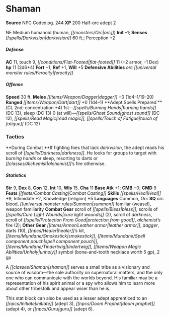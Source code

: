 ﻿---
cssclass: [monsters]
title1: Shaman
title2: Shaman
CR: 1/2
sources:
- name: NPC Codex
  page: 244
  link: http://paizo.com/products/btpy8v3a?Pathfinder-Roleplaying-Game-NPC-Codex
XP: 200
race: Half-orc
classes:
- adept 2
alignment: NE
size: Medium
type: humanoid
subtypes:
- human
- orc
initiative:
  bonus: -1
senses:
  darkvision: 60
AC:
  AC: 11
  touch: 9
  flat_footed: 11
  components:
    armor: 2
    dex: -1
HP:
  HP: 11
  long: 2d6+4
saves:
  fort: 1
  ref: 1
  will: 5
defensive_abilities:
- orc ferocity
speeds:
  base: 30
attacks:
  melee:
  - - text: dagger +0 (1d4-1/19-20)
      entries:
      - - damage: 1d4-1
          crit_range: 19-20
      attack: dagger
      bonus:
      - 0
  ranged:
  - - text: dart +0 (1d4-1)
      entries:
      - - damage: 1d4-1
      attack: dart
      bonus:
      - 0
spells:
  entries:
  - name: burning hands
    source: Adept
    level: 1
    DC: 13
  - name: sleep
    source: Adept
    level: 1
    DC: 13
  - name: ghost sound
    source: Adept
    level: 0
    DC: 12
  - name: read magic
    source: Adept
    level: 0
  - name: touch of fatigue
    source: Adept
    level: 0
    DC: 12
  sources:
  - name: Adept
    type: prepared
    CL: 2
    concentration: 4
    slots:
      0: at-will
tactics:
  During Combat: If fighting foes that lack darkvision, the adept reads his scroll
    of darkness. He looks for groups to target with burning hands or sleep, resorting
    to darts or alchemist's fire otherwise.
ability_scores:
  STR: 9
  DEX: 8
  CON: 12
  INT: 10
  WIS: 15
  CHA: 11
BAB: 1
CMB: 0
CMD: 9
feats:
- name: Combat Casting
skills:
  Heal: 9
  Intimidate: 2
  Knowledge (religion): 5
  Perception: 2
languages:
- Common
- Orc
special_qualities:
- orc blood
- summon familiar (weasel)
- weapon familiarity
gear:
  combat:
  - scroll of bless
  - scrolls of cure light wounds (2)
  - scroll of darkness
  - scroll of protection from good
  - alchemist's fire (2)
  other:
  - leather armor
  - dagger
  - darts (10)
  - healer's kit
  - smokestick
  - spell component pouch
  - tindertwig
  - unholy symbol (bone-and-tooth necklace worth 5 gp)
  - 2 gp
desc_long: |-
  A shaman serves a small tribe as a visionary and source of wisdom-the sole authority on supernatural matters, and the only one who can communicate with the worlds beyond. His familiar may be a representation of his spirit animal or a spy who allows him to learn more about other tribesfolk and appear wiser than he is.

  This stat block can also be used as a lesser adept apprenticed to an initiate (adept 3), doom prophet (adept 4), or guru (adept 6).

---

# Shaman

**Source** NPC Codex pg. 244
**XP** 200
Half-orc adept 2

NE Medium humanoid (human, _[[monsters/Orc|orc]]_)
**Init** –1; **Senses** _[[spells/Darkvision|darkvision]]_ 60 ft.; Perception +2

##### Defense

**AC** 11, touch 9, _[[conditions/Flat-Footed|flat-footed]]_ 11 (+2 armor, –1 Dex)
**hp** 11 (2d6+4)
**Fort** +1, **Ref** +1, **Will** +5
**Defensive Abilities** _orc_ _[[universal monster rules/Ferocity|ferocity]]_

##### Offense
**Speed** 30 ft.
**Melee** _[[items/Weapon/Dagger|dagger]]_ +0 (1d4–1/19–20)
**Ranged** _[[items/Weapon/Dart|dart]]_ +0 (1d4–1)
**Adept Spells Prepared **(CL 2nd; concentration +4)
1st—_[[spells/Burning Hands|burning hands]]_ (DC 13), sleep (DC 13)
0 (at will)—_[[spells/Ghost Sound|ghost sound]]_ (DC 12), _[[spells/Read Magic|read magic]]_, _[[spells/Touch of Fatigue|touch of fatigue]]_ (DC 12)

### Tactics

**During Combat **If fighting foes that lack _darkvision_, the adept reads his scroll of _[[spells/Darkness|darkness]]_. He looks for groups to target with _burning hands_ or sleep, resorting to darts or _[[classes/Alchemist|alchemist]]_’s fire otherwise.

##### Statistics
**Str** 9, **Dex** 8, **Con** 12, **Int** 10, **Wis** 15, **Cha** 11
**Base Atk** +1; **CMB** +0; **CMD** 9
**Feats** _[[feats/Combat Casting|Combat Casting]]_
**Skills** _[[spells/Heal|Heal]]_ +9, Intimidate +2, Knowledge (religion) +5
**Languages** Common, _Orc_
**SQ** _orc_ blood, _[[universal monster rules/Summon|summon]]_ familiar (weasel), weapon familiarity
**Combat Gear** scroll of _[[spells/Bless|bless]]_, scrolls of _[[spells/Cure Light Wounds|cure light wounds]]_ (2), scroll of _darkness_, scroll of _[[spells/Protection From Good|protection from good]]_, _alchemist_’s fire (2); **Other Gear** _[[items/Armor/Leather armor|leather armor]]_, _dagger_, darts (10), _[[npcs/Healer|healer]]_’s kit, _[[items/Mundane/Smokestick|smokestick]]_, _[[items/Mundane/Spell component pouch|spell component pouch]]_, _[[items/Mundane/Tindertwig|tindertwig]]_, _[[items/Weapon Magic Abilities/Unholy|unholy]]_ symbol (bone-and-tooth necklace worth 5 gp), 2 gp

A _[[classes/Shaman|shaman]]_ serves a small tribe as a visionary and source of wisdom—the sole authority on supernatural matters, and the only one who can communicate with the worlds beyond. His familiar may be a representation of his spirit animal or a spy who allows him to learn more about other tribesfolk and appear wiser than he is.

This stat block can also be used as a lesser adept apprenticed to an _[[npcs/Initiate|initiate]]_ (adept 3), _[[npcs/Doom Prophet|doom prophet]]_ (adept 4), or _[[npcs/Guru|guru]]_ (adept 6).
